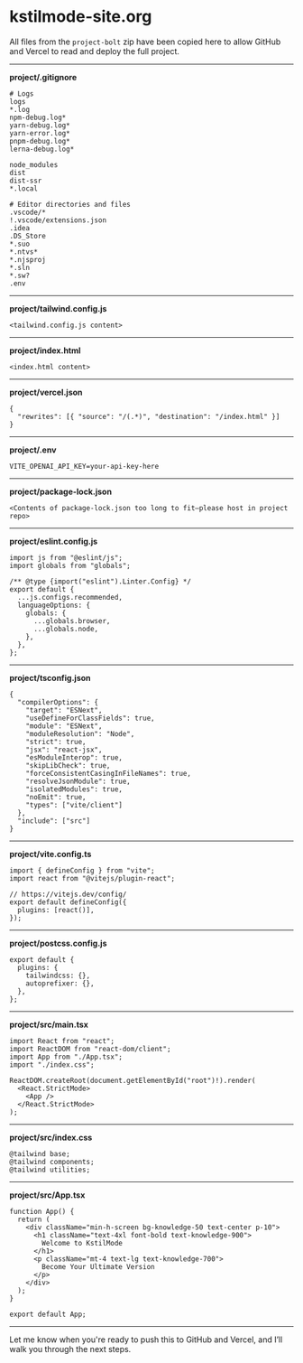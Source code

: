 # kstilmode-site.org
All files from the `project-bolt` zip have been copied here to allow GitHub and Vercel to read and deploy the full project.

---

**project/.gitignore**
```
# Logs
logs
*.log
npm-debug.log*
yarn-debug.log*
yarn-error.log*
pnpm-debug.log*
lerna-debug.log*

node_modules
dist
dist-ssr
*.local

# Editor directories and files
.vscode/*
!.vscode/extensions.json
.idea
.DS_Store
*.suo
*.ntvs*
*.njsproj
*.sln
*.sw?
.env
```

---

**project/tailwind.config.js**
```
<tailwind.config.js content>
```

---

**project/index.html**
```
<index.html content>
```

---

**project/vercel.json**
```
{
  "rewrites": [{ "source": "/(.*)", "destination": "/index.html" }]
}
```

---

**project/.env**
```
VITE_OPENAI_API_KEY=your-api-key-here
```

---

**project/package-lock.json**
```
<Contents of package-lock.json too long to fit—please host in project repo>
```

---

**project/eslint.config.js**
```
import js from "@eslint/js";
import globals from "globals";

/** @type {import("eslint").Linter.Config} */
export default {
  ...js.configs.recommended,
  languageOptions: {
    globals: {
      ...globals.browser,
      ...globals.node,
    },
  },
};
```

---

**project/tsconfig.json**
```
{
  "compilerOptions": {
    "target": "ESNext",
    "useDefineForClassFields": true,
    "module": "ESNext",
    "moduleResolution": "Node",
    "strict": true,
    "jsx": "react-jsx",
    "esModuleInterop": true,
    "skipLibCheck": true,
    "forceConsistentCasingInFileNames": true,
    "resolveJsonModule": true,
    "isolatedModules": true,
    "noEmit": true,
    "types": ["vite/client"]
  },
  "include": ["src"]
}
```

---

**project/vite.config.ts**
```
import { defineConfig } from "vite";
import react from "@vitejs/plugin-react";

// https://vitejs.dev/config/
export default defineConfig({
  plugins: [react()],
});
```

---

**project/postcss.config.js**
```
export default {
  plugins: {
    tailwindcss: {},
    autoprefixer: {},
  },
};
```

---

**project/src/main.tsx**
```
import React from "react";
import ReactDOM from "react-dom/client";
import App from "./App.tsx";
import "./index.css";

ReactDOM.createRoot(document.getElementById("root")!).render(
  <React.StrictMode>
    <App />
  </React.StrictMode>
);
```

---

**project/src/index.css**
```
@tailwind base;
@tailwind components;
@tailwind utilities;
```

---

**project/src/App.tsx**
```
function App() {
  return (
    <div className="min-h-screen bg-knowledge-50 text-center p-10">
      <h1 className="text-4xl font-bold text-knowledge-900">
        Welcome to KstilMode
      </h1>
      <p className="mt-4 text-lg text-knowledge-700">
        Become Your Ultimate Version
      </p>
    </div>
  );
}

export default App;
```

---

Let me know when you're ready to push this to GitHub and Vercel, and I’ll walk you through the next steps.

